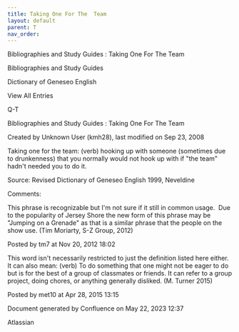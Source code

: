 ```yaml
---
title: Taking One For The  Team
layout: default
parent: T
nav_order:
---
```


Bibliographies and Study Guides : Taking One For The  Team

Bibliographies and Study Guides

Dictionary of Geneseo English

View All Entries

Q-T

Bibliographies and Study Guides : Taking One For The  Team

Created by  Unknown User (kmh28), last modified on Sep 23, 2008

Taking one for the team: (verb) hooking up with someone (sometimes due to drunkenness) that you normally would not hook up with if &quot;the team&quot; hadn't needed you to do it.

Source: Revised Dictionary of Geneseo English 1999, Neveldine 

Comments:

This phrase is recognizable but I'm not sure if it still in common usage.  Due to the popularity of Jersey Shore the new form of this phrase may be &quot;Jumping on a Grenade&quot; as that is a similar phrase that the people on the show use. (Tim Moriarty, S-Z Group, 2012)

Posted by tm7 at Nov 20, 2012 18:02

This word isn't necessarily restricted to just the definition listed here either. It can also mean: (verb) To do something that one might not be eager to do but is for the best of a group of classmates or friends. It can refer to a group project, doing chores, or anything generally disliked. (M. Turner 2015) 

Posted by met10 at Apr 28, 2015 13:15

Document generated by Confluence on May 22, 2023 12:37

Atlassian

